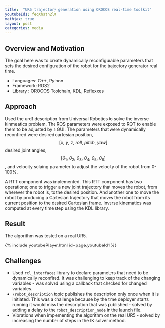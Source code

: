 ```yaml
---
title:  "UR5 trajectory generation using OROCOS real-time toolkit"
youtubeId1: feqXhstn2l8
mathjax: true
layout: post
categories: media
---
```


## Overview and Motivation

The goal here was to create dynamically reconfigurable parameters that sets the desired configuration of the robot for the trajectory generator real time.

- Languages: C++, Python
- Framework: ROS2 
- Library  : OROCOS Toolchain, KDL, Reflexxes  

## Approach

Used the urdf description from Universal Robotics to solve the inverse kinmeatics problem. The ROS parameters were exposed to RQT to enable them to be adjusted by a GUI. The parameters that were dynamically reconfired were desired cartesian position, $$[x,\ y,\ z,\ roll,\ pitch,\ yaw]$$ desired joint angles, $$[\theta_{1},\ \theta_{2},\ \theta_{3},\ \theta_{4},\ \theta_{5},\ \theta_{6}]$$, and velocity sclaing parameter to adjust the velocity of the robot from 0-100%.    

A RTT component was implemented. This RTT component has two operations; one to trigger a new joint
trajectory that moves the robot, from wherever the robot is, to the desired position.
And another one to move the robot by producing a Cartesian trajectory that moves the
robot from its current position to the desired Cartesian frame. Inverse kinematics was computed at every time step using the KDL library.

## Result

The algorithm was tested on a real UR5.

{% include youtubePlayer.html id=page.youtubeId1 %}

## Challenges
- Used `rcl_interfaces` library to declare parameters that need to be dynamically reconfired. It was challenging to keep track of the changing variables - was solved using a callback that checked for changed variables.
- `\robot_description` topic publishes the description only once when it is initiated. This was a challenge because by the time deployer starts running it would miss the description that was published - solved by adding a delay to the `robot_description_node` in the launch file. 
- Vibrations when implementing the algorithm on the real UR5 - solved by increasing the number of steps in the IK solver method.  
